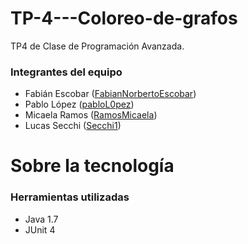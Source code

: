 # TP-4---Coloreo-de-grafos
TP4 de Clase de Programación Avanzada.

### Integrantes del equipo

* Fabián Escobar ([FabianNorbertoEscobar](https://github.com/FabianNorbertoEscobar))
* Pablo López ([pabloL0pez](https://github.com/pabloL0pez))
* Micaela Ramos ([RamosMicaela](https://github.com/RamosMicaela))
* Lucas Secchi ([Secchi1](https://github.com/Secchi1))

# Sobre la tecnología

### Herramientas utilizadas

* Java 1.7
* JUnit 4
